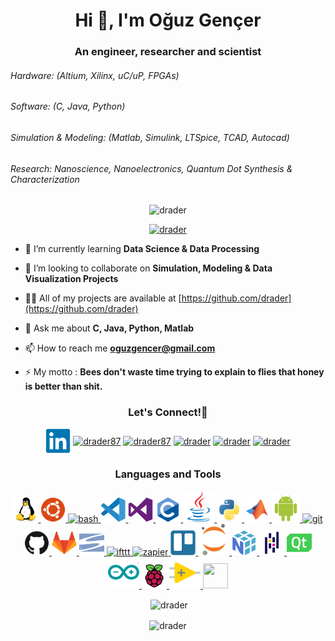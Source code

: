 <h1 align="center">Hi 👋, I'm Oğuz Gençer</h1>
<h3 align="center">An engineer, researcher and scientist</h3>
<h6 align="left"> Hardware: (Altium, Xilinx, uC/uP, FPGAs) </h6>
<h6 align="left"> Software: (C, Java, Python) </h6>
<h6 align="left"> Simulation & Modeling: (Matlab, Simulink, LTSpice, TCAD, Autocad) </h6>
<h6 align="left"> Research: Nanoscience, Nanoelectronics, Quantum Dot Synthesis & Characterization</h6>

<p align="center"> <img src="https://komarev.com/ghpvc/?username=drader&label=Profile%20views&color=0e75b6&style=flat" alt="drader" /> </p>

<p align="center"> <a href="https://github.com/ryo-ma/github-profile-trophy"><img src="https://github-profile-trophy.vercel.app/?username=drader" alt="drader" /></a> </p>

- 🌱 I’m currently learning **Data Science & Data Processing**

- 👯 I’m looking to collaborate on **Simulation, Modeling & Data Visualization Projects**

- 👨‍💻 All of my projects are available at [https://github.com/drader](https://github.com/drader)

- 💬 Ask me about **C, Java, Python, Matlab**

- 📫 How to reach me **oguzgencer@gmail.com**

- ⚡ My motto : **Bees don't waste time trying to explain to flies that honey is better than shit.**

<h3 align="center">Let's Connect!🖖</h3>
<p align="center">
<a href="https://www.linkedin.com/in/oguzgencer" target="blank"><img align="center" src="https://raw.githubusercontent.com/devicons/devicon/master/icons/linkedin/linkedin-original.svg" alt="oguzgencer" height="40" width="40" /></a>
<a href="https://twitter.com/drader87" target="blank"><img align="center" src="https://raw.githubusercontent.com/rahuldkjain/github-profile-readme-generator/master/src/images/icons/Social/twitter.svg" alt="drader87" height="40" width="40" /></a>
<a href="skype:drader87?add" target="blank"><img align="center" src="https://raw.githubusercontent.com/rahuldkjain/github-profile-readme-generator/master/src/images/icons/Social/skype.svg" alt="drader87" height="40" width="40" /></a>
<a href="https://www.hackerrank.com/drader" target="blank"><img align="center" src="https://raw.githubusercontent.com/rahuldkjain/github-profile-readme-generator/master/src/images/icons/Social/hackerrank.svg" alt="drader" height="40" width="40" /></a>
<a href="https://stackoverflow.com/users/2009499/oguz-gencer" target="blank"><img align="center" src="https://raw.githubusercontent.com/rahuldkjain/github-profile-readme-generator/master/src/images/icons/Social/stack-overflow.svg" alt="drader" height="40" width="40" /></a>
<a href="https://hashnode.com/@Drader" target="blank"><img align="center" src="https://seeklogo.com/images/H/hashnode-logo-B114767E70-seeklogo.com.png" alt="drader" height="40" width="50" /></a>
</p>

<h3 align="center">Languages and Tools</h3>
<p align="center"> 
<a href="https://www.linux.org/" target="_blank" rel="noreferrer"> <img
src="https://raw.githubusercontent.com/devicons/devicon/master/icons/linux/linux-original.svg" alt="linux" width="40" height="40"/> </a>
<a href="https://www.ubuntu.org/" target="_blank" rel="noreferrer"> <img
src="https://raw.githubusercontent.com/devicons/devicon/master/icons/ubuntu/ubuntu-plain.svg" alt="ubuntu" width="40" height="40"/> </a>
<a href="https://www.gnu.org/software/bash/" target="_blank" rel="noreferrer"> <img src="https://www.vectorlogo.zone/logos/gnu_bash/gnu_bash-icon.svg" alt="bash" width="40" height="40"/> </a>
<a href="https://www.vscode.com/" target="_blank" rel="noreferrer"> <img
src="https://raw.githubusercontent.com/devicons/devicon/master/icons/vscode/vscode-original.svg" alt="vscode" width="40" height="40"/> </a>
<a href="https://www.visualstudio.com/" target="_blank" rel="noreferrer"> <img
src="https://raw.githubusercontent.com/devicons/devicon/master/icons/visualstudio/visualstudio-plain.svg" alt="visualstudio" width="40" height="40"/> </a>
<a href="https://en.wikipedia.org/wiki/C_(programming_language)" target="_blank" rel="noreferrer"> <img
src="https://raw.githubusercontent.com/devicons/devicon/master/icons/c/c-original.svg" alt="C" width="40" height="40"/> </a>
<a href="https://www.java.com" target="_blank" rel="noreferrer"> <img
src="https://raw.githubusercontent.com/devicons/devicon/master/icons/java/java-original.svg" alt="Java" width="50" height="50"/> </a>
<a href="https://www.python.org/" target="_blank" rel="noreferrer"> <img
src="https://raw.githubusercontent.com/devicons/devicon/master/icons/python/python-original.svg" alt="python" width="40" height="40"/> </a>
<a href="https://www.mathworks.com" target="_blank" rel="noreferrer"> <img
src="https://raw.githubusercontent.com/devicons/devicon/master/icons/matlab/matlab-original.svg" alt="matlab" width="40" height="40"/> </a> 
<a href="https://www.android.com/en" target="_blank" rel="noreferrer"> <img
src="https://raw.githubusercontent.com/devicons/devicon/master/icons/android/android-original.svg" alt="android" width="45" height="45"/> </a>
<a href="https://git-scm.com/" target="_blank" rel="noreferrer"> <img src="https://www.vectorlogo.zone/logos/git-scm/git-scm-icon.svg" alt="git" width="40" height="40"/> </a>
<a href="https://github.com/drader" target="_blank" rel="noreferrer"> <img
src="https://raw.githubusercontent.com/devicons/devicon/master/icons/github/github-original.svg" alt="github" width="40" height="40"/> </a>
<a href="https://gitlab.com/drader" target="_blank" rel="noreferrer"> <img
src="https://raw.githubusercontent.com/devicons/devicon/master/icons/gitlab/gitlab-original.svg" alt="gitlab" width="40" height="40"/> </a>
<a href="https://www.svn.com/" target="_blank" rel="noreferrer"> <img
src="https://raw.githubusercontent.com/devicons/devicon/master/icons/subversion/subversion-original.svg" alt="svn" width="40" height="40"/> </a>
<a href="https://ifttt.com/" target="_blank" rel="noreferrer"> <img
src="https://raw.githubusercontent.com/rahuldkjain/github-profile-readme-generator/master/src/images/icons/Automation/ifttt.svg" alt="ifttt" width="40" height="40"/> </a>
<a href="https://zapier.com/" target="_blank" rel="noreferrer"> <img
src="https://raw.githubusercontent.com/rahuldkjain/github-profile-readme-generator/master/src/images/icons/Automation/zapier.svg" alt="zapier" width="40" height="40"/> </a>
<a href="https://trello.com/" target="_blank" rel="noreferrer"> <img
src="https://raw.githubusercontent.com/devicons/devicon/master/icons/trello/trello-plain.svg" alt="trello" width="40" height="40"/> </a>
<a href="https://jupyter.org" target="_blank" rel="noreferrer"> <img
src="https://raw.githubusercontent.com/devicons/devicon/master/icons/jupyter/jupyter-original.svg" alt="Jupyter" width="50" height="50"/> </a>
<a href="https://numpy.org/" target="_blank" rel="noreferrer"> <img
src="https://raw.githubusercontent.com/devicons/devicon/master/icons/numpy/numpy-original.svg" alt="numpy" width="40" height="40"/> </a>
<a href="https://pandas.pydata.org/" target="_blank" rel="noreferrer"> <img
src="https://raw.githubusercontent.com/devicons/devicon/master/icons/pandas/pandas-original.svg" alt="pandas" width="40" height="40"/> </a>
<a href="https://www.qt.io/" target="_blank" rel="noreferrer"> <img
src="https://raw.githubusercontent.com/devicons/devicon/master/icons/qt/qt-original.svg" alt="qt" width="40" height="40"/> </a>
<a href="https://www.arduino.cc" target="_blank" rel="noreferrer"> <img
src="https://raw.githubusercontent.com/devicons/devicon/master/icons/arduino/arduino-original.svg" alt="arduino" width="50" height="50"/> </a>
<a href="https://www.raspberrypi.org/" target="_blank" rel="noreferrer"> <img
src="https://raw.githubusercontent.com/devicons/devicon/master/icons/raspberrypi/raspberrypi-original.svg" alt="raspberrypi" width="40" height="40"/> </a>
<a href="https://www.ni.com/en-tr/shop/labview.html" target="_blank" rel="noreferrer"> <img
src="https://raw.githubusercontent.com/devicons/devicon/master/icons/labview/labview-original.svg" alt="labview" width="50" height="50"/> </a>
<a href="https://hashnode.com/@Drader" target="blank" style="fill:#A5915F;"><img height="40" width="40" src="https://cdn.jsdelivr.net/npm/simple-icons@v6/icons/altiumdesigner.svg" /></a>
</p>

<p align="center">&nbsp;<img align="center" src="https://github-readme-stats.vercel.app/api?username=drader&count_private=true&include_all_commits=true" alt="drader" /></p>

<p align="center"><img align="center" src="https://github-readme-streak-stats.herokuapp.com/?user=drader&count_private=true" alt="drader" /></p>
